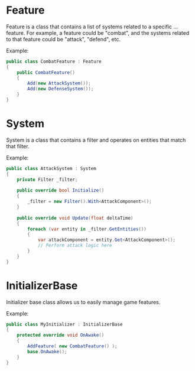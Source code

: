 ﻿# Feature
Feature is a class that contains a list of systems related to a specific ... feature. 
For example, a feature could be "combat", and the systems related to that feature could be "attack", "defend", etc.

Example:
```cs
public class CombatFeature : Feature
{
    public CombatFeature()
    {
        Add(new AttackSystem());
        Add(new DefenseSystem());
    }
}
```

# System
System is a class that contains a filter and operates on entities that match that filter.

Example:
```cs
public class AttackSystem : System
{
    private Filter _filter;
    
    public override bool Initialize()
    {
        _filter = new Filter().With<AttackComponent>();
    }
    
    public override void Update(float deltaTime)
    {
        foreach (var entity in _filter.GetEntities())
        {
            var attackComponent = entity.Get<AttackComponent>();
            // Perform attack logic here
        }
    }
}
```

# InitializerBase
Initializer base class allows us to easily manage game features.

Example:
```cs
public class MyInitializer : InitializerBase
{
    protected override void OnAwake()
    {
        AddFeature( new CombatFeature() );
        base.OnAwake();
    }
}
```